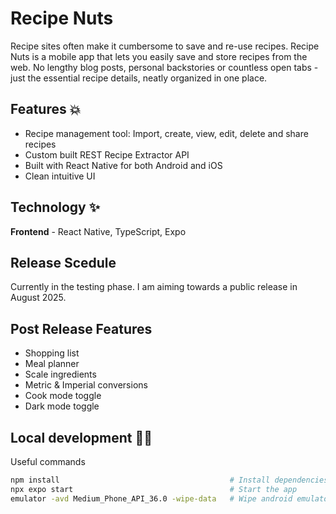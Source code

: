 # Recipe Nuts

Recipe sites often make it cumbersome to save and re-use recipes. Recipe Nuts is a mobile app that lets you easily save and store recipes from the web. No lengthy blog posts, personal backstories or countless open tabs - just the essential recipe details, neatly organized in one place.  

## Features 💥

- Recipe management tool: Import, create, view, edit, delete and share recipes
- Custom built REST Recipe Extractor API
- Built with React Native for both Android and iOS
- Clean intuitive UI

## Technology ✨ 

**Frontend** - React Native, TypeScript, Expo


## Release Scedule

Currently in the testing phase. I am aiming towards a public release in August 2025.


## Post Release Features 

- Shopping list
- Meal planner
- Scale ingredients
- Metric & Imperial conversions
- Cook mode toggle
- Dark mode toggle


## Local development 🧑‍🏭

Useful commands

   ```bash
   npm install                                      # Install dependencies
   npx expo start                                   # Start the app
   emulator -avd Medium_Phone_API_36.0 -wipe-data   # Wipe android emulator data
   ```









